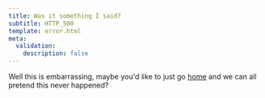 ```yaml
---
title: Was it something I said?
subtitle: HTTP_500
template: error.html
meta:
  validation:
    description: false
---
```


Well this is embarrassing, maybe you'd like to just go [home](/) and we can all pretend
this never happened?
